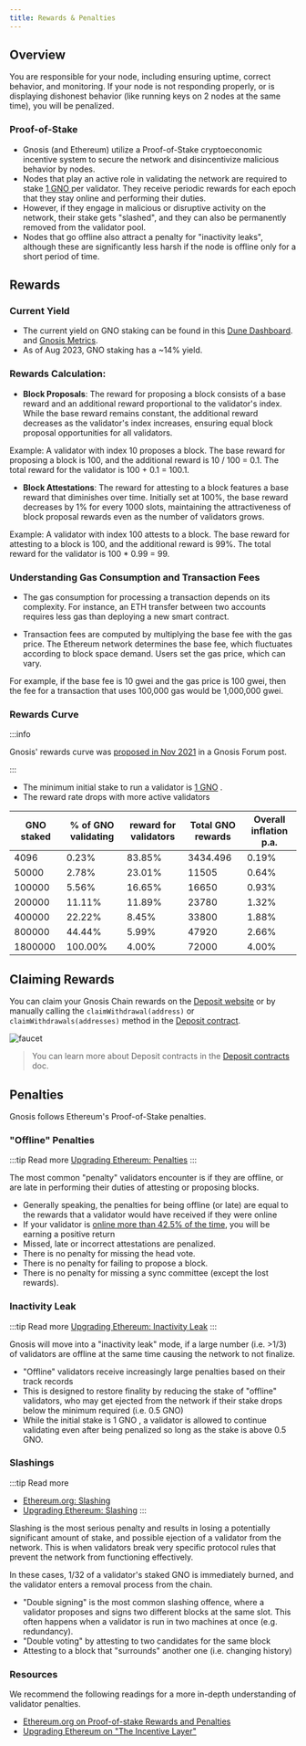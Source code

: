 ```yaml
---
title: Rewards & Penalties
---
```


## Overview

You are responsible for your node, including ensuring uptime, correct behavior, and monitoring. If your node is not responding properly, or is displaying dishonest behavior (like running keys on 2 nodes at the same time), you will be penalized.

### Proof-of-Stake

- Gnosis (and Ethereum) utilize a Proof-of-Stake cryptoeconomic incentive system to secure the network and disincentivize malicious behavior by nodes.
- Nodes that play an active role in validating the network are required to stake [1 GNO ](../about/tokens/gno.md) per validator. They receive periodic rewards for each epoch that they stay online and performing their duties.
- However, if they engage in malicious or disruptive activity on the network, their stake gets "slashed", and they can also be permanently removed from the validator pool.
- Nodes that go offline also attract a penalty for "inactivity leaks", although these are significantly less harsh if the node is offline only for a short period of time.

## Rewards

### Current Yield

- The current yield on GNO staking can be found in this [Dune Dashboard](https://dune.com/gnosischain_team/gnosischain). and [Gnosis Metrics](https://www.gnosismetrics.com/).
- As of Aug 2023, GNO staking has a ~14% yield.

### Rewards Calculation:

- **Block Proposals**: The reward for proposing a block consists of a base reward and an additional reward proportional to the validator's index. While the base reward remains constant, the additional reward decreases as the validator's index increases, ensuring equal block proposal opportunities for all validators.

Example: A validator with index 10 proposes a block. The base reward for proposing a block is 100, and the additional reward is 10 / 100 = 0.1. The total reward for the validator is 100 + 0.1 = 100.1.

- **Block Attestations**: The reward for attesting to a block features a base reward that diminishes over time. Initially set at 100%, the base reward decreases by 1% for every 1000 slots, maintaining the attractiveness of block proposal rewards even as the number of validators grows.

Example: A validator with index 100 attests to a block. The base reward for attesting to a block is 100, and the additional reward is 99%. The total reward for the validator is 100 \* 0.99 = 99.

### Understanding Gas Consumption and Transaction Fees

- The gas consumption for processing a transaction depends on its complexity. For instance, an ETH transfer between two accounts requires less gas than deploying a new smart contract.

- Transaction fees are computed by multiplying the base fee with the gas price. The Ethereum network determines the base fee, which fluctuates according to block space demand. Users set the gas price, which can vary.

For example, if the base fee is 10 gwei and the gas price is 100 gwei, then the fee for a transaction that uses 100,000 gas would be 1,000,000 gwei.

### Rewards Curve

:::info

Gnosis' rewards curve was [proposed in Nov 2021](https://forum.gnosis.io/t/launch-parameters-for-gnosis-beacon-chain-gbc/2200) in a Gnosis Forum post.

:::

- The minimum initial stake to run a validator is [1 GNO](/concepts/tokens/gno) .
- The reward rate drops with more active validators

| GNO staked | % of GNO validating | reward for validators | Total GNO rewards | Overall inflation p.a. |
| ---------- | ------------------- | --------------------- | ----------------- | ---------------------- |
| 4096       | 0.23%               | 83.85%                | 3434.496          | 0.19%                  |
| 50000      | 2.78%               | 23.01%                | 11505             | 0.64%                  |
| 100000     | 5.56%               | 16.65%                | 16650             | 0.93%                  |
| 200000     | 11.11%              | 11.89%                | 23780             | 1.32%                  |
| 400000     | 22.22%              | 8.45%                 | 33800             | 1.88%                  |
| 800000     | 44.44%              | 5.99%                 | 47920             | 2.66%                  |
| 1800000    | 100.00%             | 4.00%                 | 72000             | 4.00%                  |

## Claiming Rewards

You can claim your Gnosis Chain rewards on the [Deposit website](https://deposit.gnosischain.com/) or by manually calling the `claimWithdrawal(address)` or `claimWithdrawals(addresses)` method in the [Deposit contract](https://gnosisscan.io/address/0x0B98057eA310F4d31F2a452B414647007d1645d9#writeProxyContract).

![faucet](/img/node/withdrawal/claim-withdrawal.png)

> You can learn more about Deposit contracts in the [Deposit contracts](/concepts/specs/deposit-contracts) doc.

## Penalties

Gnosis follows Ethereum's Proof-of-Stake penalties.

### "Offline" Penalties

:::tip Read more
[Upgrading Ethereum: Penalties](https://eth2book.info/capella/part2/incentives/penalties/)
:::

The most common "penalty" validators encounter is if they are offline, or are late in performing their duties of attesting or proposing blocks.

- Generally speaking, the penalties for being offline (or late) are equal to the rewards that a validator would have received if they were online
- If your validator is [online more than 42.5% of the time](https://eth2book.info/capella/part2/incentives/penalties/#attestation-penalties), you will be earning a positive return
- Missed, late or incorrect attestations are penalized.
- There is no penalty for missing the head vote.
- There is no penalty for failing to propose a block.
- There is no penalty for missing a sync committee (except the lost rewards).

### Inactivity Leak

:::tip Read more
[Upgrading Ethereum: Inactivity Leak](https://eth2book.info/capella/part2/incentives/inactivity/)
:::

Gnosis will move into a "inactivity leak" mode, if a large number (i.e. >1/3) of validators are offline at the same time causing the network to not finalize.

- "Offline" validators receive increasingly large penalties based on their track records
- This is designed to restore finality by reducing the stake of "offline" validators, who may get ejected from the network if their stake drops below the minimum required (i.e. 0.5 GNO)
- While the initial stake is 1 GNO , a validator is allowed to continue validating even after being penalized so long as the stake is above 0.5 GNO.

### Slashings

:::tip Read more

- [Ethereum.org: Slashing](https://ethereum.org/en/developers/docs/consensus-mechanisms/pos/rewards-and-penalties/#slashing)
- [Upgrading Ethereum: Slashing](https://eth2book.info/capella/part2/incentives/slashing/)
  :::

Slashing is the most serious penalty and results in losing a potentially significant amount of stake, and possible ejection of a validator from the network. This is when validators break very specific protocol rules that prevent the network from functioning effectively.

In these cases, 1/32 of a validator's staked GNO is immediately burned, and the validator enters a removal process from the chain.

- "Double signing" is the most common slashing offence, where a validator proposes and signs two different blocks at the same slot. This often happens when a validator is run in two machines at once (e.g. redundancy).
- "Double voting" by attesting to two candidates for the same block
- Attesting to a block that "surrounds" another one (i.e. changing history)

### Resources

We recommend the following readings for a more in-depth understanding of validator penalties.

- [Ethereum.org on Proof-of-stake Rewards and Penalties](https://ethereum.org/en/developers/docs/consensus-mechanisms/pos/rewards-and-penalties/)
- [Upgrading Ethereum on "The Incentive Layer"](https://eth2book.info/capella/part2/incentives/)

